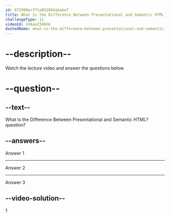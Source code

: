 ```yaml
---
id: 672990ecf71a852804ababe7
title: What Is the Difference Between Presentational and Semantic HTML?
challengeType: 11
videoId: nVAaxZ34khk
dashedName: what-is-the-difference-between-presentational-and-semantic-html
---
```


# --description--

Watch the lecture video and answer the questions below.

# --question--

## --text--

What Is the Difference Between Presentational and Semantic HTML? question?

## --answers--

Answer 1

---

Answer 2

---

Answer 3

## --video-solution--

1

